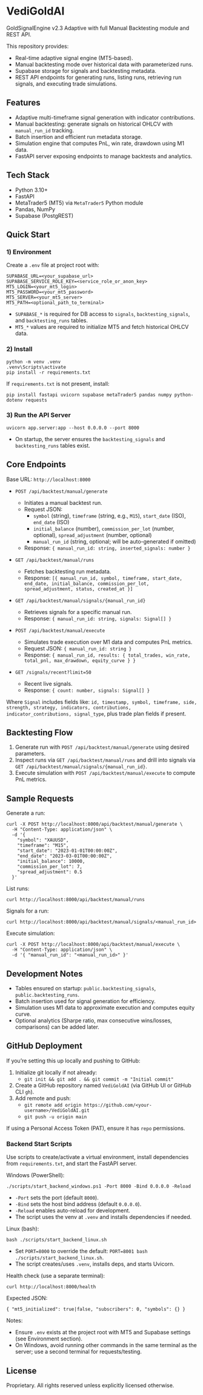 # VediGoldAI

GoldSignalEngine v2.3 Adaptive with full Manual Backtesting module and REST API.

This repository provides:
- Real-time adaptive signal engine (MT5-based).
- Manual backtesting mode over historical data with parameterized runs.
- Supabase storage for signals and backtesting metadata.
- REST API endpoints for generating runs, listing runs, retrieving run signals, and executing trade simulations.

## Features
- Adaptive multi-timeframe signal generation with indicator contributions.
- Manual backtesting: generate signals on historical OHLCV with `manual_run_id` tracking.
- Batch insertion and efficient run metadata storage.
- Simulation engine that computes PnL, win rate, drawdown using M1 data.
- FastAPI server exposing endpoints to manage backtests and analytics.

## Tech Stack
- Python 3.10+
- FastAPI
- MetaTrader5 (MT5) via `MetaTrader5` Python module
- Pandas, NumPy
- Supabase (PostgREST)

## Quick Start

### 1) Environment
Create a `.env` file at project root with:

```
SUPABASE_URL=<your_supabase_url>
SUPABASE_SERVICE_ROLE_KEY=<service_role_or_anon_key>
MT5_LOGIN=<your_mt5_login>
MT5_PASSWORD=<your_mt5_password>
MT5_SERVER=<your_mt5_server>
MT5_PATH=<optional_path_to_terminal>
```

- `SUPABASE_*` is required for DB access to `signals`, `backtesting_signals`, and `backtesting_runs` tables.
- `MT5_*` values are required to initialize MT5 and fetch historical OHLCV data.

### 2) Install
```
python -m venv .venv
.venv\Scripts\activate
pip install -r requirements.txt
```

If `requirements.txt` is not present, install:
```
pip install fastapi uvicorn supabase metaTrader5 pandas numpy python-dotenv requests
```

### 3) Run the API Server
```
uvicorn app.server:app --host 0.0.0.0 --port 8000
```

- On startup, the server ensures the `backtesting_signals` and `backtesting_runs` tables exist.

## Core Endpoints

Base URL: `http://localhost:8000`

- `POST /api/backtest/manual/generate`
  - Initiates a manual backtest run.
  - Request JSON:
    - `symbol` (string), `timeframe` (string, e.g., `M15`), `start_date` (ISO), `end_date` (ISO)
    - `initial_balance` (number), `commission_per_lot` (number, optional), `spread_adjustment` (number, optional)
    - `manual_run_id` (string, optional; will be auto-generated if omitted)
  - Response: `{ manual_run_id: string, inserted_signals: number }`

- `GET /api/backtest/manual/runs`
  - Fetches backtesting run metadata.
  - Response: `[{ manual_run_id, symbol, timeframe, start_date, end_date, initial_balance, commission_per_lot, spread_adjustment, status, created_at }]`

- `GET /api/backtest/manual/signals/{manual_run_id}`
  - Retrieves signals for a specific manual run.
  - Response: `{ manual_run_id: string, signals: Signal[] }`

- `POST /api/backtest/manual/execute`
  - Simulates trade execution over M1 data and computes PnL metrics.
  - Request JSON: `{ manual_run_id: string }`
  - Response: `{ manual_run_id, results: { total_trades, win_rate, total_pnl, max_drawdown, equity_curve } }`

- `GET /signals/recent?limit=50`
  - Recent live signals.
  - Response: `{ count: number, signals: Signal[] }`

Where `Signal` includes fields like: `id, timestamp, symbol, timeframe, side, strength, strategy, indicators, contributions, indicator_contributions, signal_type`, plus trade plan fields if present.

## Backtesting Flow
1. Generate run with `POST /api/backtest/manual/generate` using desired parameters.
2. Inspect runs via `GET /api/backtest/manual/runs` and drill into signals via `GET /api/backtest/manual/signals/{manual_run_id}`.
3. Execute simulation with `POST /api/backtest/manual/execute` to compute PnL metrics.

## Sample Requests

Generate a run:
```
curl -X POST http://localhost:8000/api/backtest/manual/generate \
  -H "Content-Type: application/json" \
  -d '{
    "symbol": "XAUUSD",
    "timeframe": "M15",
    "start_date": "2023-01-01T00:00:00Z",
    "end_date": "2023-03-01T00:00:00Z",
    "initial_balance": 10000,
    "commission_per_lot": 7,
    "spread_adjustment": 0.5
  }'
```

List runs:
```
curl http://localhost:8000/api/backtest/manual/runs
```

Signals for a run:
```
curl http://localhost:8000/api/backtest/manual/signals/<manual_run_id>
```

Execute simulation:
```
curl -X POST http://localhost:8000/api/backtest/manual/execute \
  -H "Content-Type: application/json" \
  -d '{ "manual_run_id": "<manual_run_id>" }'
```

## Development Notes
- Tables ensured on startup: `public.backtesting_signals`, `public.backtesting_runs`.
- Batch insertion used for signal generation for efficiency.
- Simulation uses M1 data to approximate execution and computes equity curve.
- Optional analytics (Sharpe ratio, max consecutive wins/losses, comparisons) can be added later.

## GitHub Deployment
If you’re setting this up locally and pushing to GitHub:
1. Initialize git locally if not already:
   - `git init && git add . && git commit -m "Initial commit"`
2. Create a GitHub repository named `VediGoldAI` (via GitHub UI or GitHub CLI `gh`).
3. Add remote and push:
   - `git remote add origin https://github.com/<your-username>/VediGoldAI.git`
   - `git push -u origin main`

If using a Personal Access Token (PAT), ensure it has `repo` permissions.

### Backend Start Scripts

Use scripts to create/activate a virtual environment, install dependencies from `requirements.txt`, and start the FastAPI server.

Windows (PowerShell):

```
./scripts/start_backend_windows.ps1 -Port 8000 -Bind 0.0.0.0 -Reload
```

- `-Port` sets the port (default `8000`).
- `-Bind` sets the host bind address (default `0.0.0.0`).
- `-Reload` enables auto-reload for development.
- The script uses the venv at `.venv` and installs dependencies if needed.

Linux (bash):

```
bash ./scripts/start_backend_linux.sh
```

- Set `PORT=8000` to override the default: `PORT=8001 bash ./scripts/start_backend_linux.sh`.
- The script creates/uses `.venv`, installs deps, and starts Uvicorn.

Health check (use a separate terminal):

```
curl http://localhost:8000/health
```

Expected JSON:

```
{ "mt5_initialized": true|false, "subscribers": 0, "symbols": {} }
```

Notes:
- Ensure `.env` exists at the project root with MT5 and Supabase settings (see Environment section).
- On Windows, avoid running other commands in the same terminal as the server; use a second terminal for requests/testing.

## License
Proprietary. All rights reserved unless explicitly licensed otherwise.